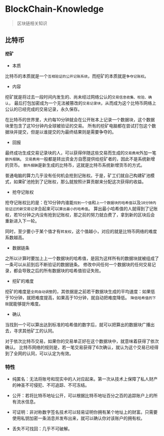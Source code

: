 # BlockChain-Knowledge

> 区块链相关知识


## 比特币




#### 挖矿

* 本质

比特币的本质就是一个`互相验证的公开记账系统`，而挖矿的本质就是`争夺记账权`。


* 内容

挖矿就是将过去一段时间内发生的、尚未经过网络公认的`交易信息收集、校验、确认`，
最后打包加密成为一个无法被篡改的`交易记录块`，从而成为这个比特币网络上公认的已经完成的交易记录，永久保存。

在比特币的世界里，大约每10分钟就会在公开账本上记录一个数据块，这个数据块里包含了这10分钟内全球被验证的交易。
所有的挖矿电脑都在尝试打包这个数据块并提交，但是以谁提交的为最终结果则是需要争夺的。


* 回报

最终成功生成交易记录块的人，可以获得伴随这些交易而生成的`交易费用`外加一笔`额外报酬`。
`交易费用`一般都是转出资金方自愿提供给挖矿者的，因此不是系统新增的货币。
`额外报酬`是新生成的比特币，这就是比特币系统新增货币的方式。

普通电脑的算力几乎没有任何机会抢到记账权。于是，矿工们就自己构建矿池模式，如果矿池抢到了记账权，那么就按照计算贡献来分配这次获得的收益。


* 抢夺记账权

抢夺记账权比的是：在10分钟内谁能`找到一个值`和`上一个数据块的哈希值`以及`10分钟内验证过的新交易记录`合起来可以`算出最小的哈希值`。
算出最小哈希值的人就得到了记账权，若10分钟之内没有抢到记账权，那之前的努力就白费了，拿到新的区块后会重新进入下一轮。

同时，至少要小于某个值才有`转发权`，这个值越小，对应的就是比特币网络的难度系数越高。


* 数据链条

之所以计算时要加上上一个数据块的哈希值，是因为这样所有的数据块就被组成了一条可以从前到后不断验证的数据链条。
修改中间任何一个数据块的任何交易记录，都会导致之后的所有数据块的哈希值验证失败。


* 挖矿的难度

挖矿的难度是`全网自动调整`的，其依据是之前若干数据块生成的平均速度：如果低于10分钟，就把难度提高，如果高于10分钟，就自动把难度降低。
`降低哈希值的下限`就能够提升难度。


* 确认

当找到一个可以算出达到标准的哈希值的数字后，就可以把算出的数据块广播出去，寻求其他矿工的认同。

对于依次比特币交易，如果你的交易单正好在这个数据块中，就意味着获得了依次确认。
比特币网络的规则是，若一笔交易获得了6次确认，就认为这个交易已经得到了全网的认同，可以认定为有效。



### 特性

* 纯匿名：无法将账号和现实中的人对应起来。第一次从技术上保障了私人财产的神圣不可侵犯、不可追踪、不可冻结。

* 公开：若将比特币地址公开，可以根据比特币地址百分之百的追踪账户上的所有流水信息。

* 可证明：非对称数字签名技术可以轻易证明你拥有某个地址上的财富。只需要使用私钥加密一条消息并发布出来，就可以确认你对该账户的拥有权。

* 丢失不可找回：几乎不可破解。





